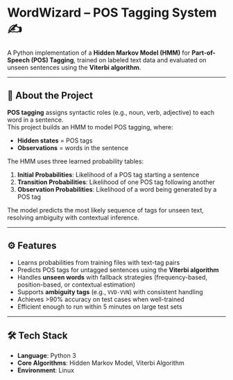 # WordWizard – POS Tagging System ✍️

A Python implementation of a **Hidden Markov Model (HMM)** for **Part-of-Speech (POS) Tagging**, trained on labeled text data and evaluated on unseen sentences using the **Viterbi algorithm**.    

---

## 📖 About the Project

**POS tagging** assigns syntactic roles (e.g., noun, verb, adjective) to each word in a sentence.  
This project builds an HMM to model POS tagging, where:  
- **Hidden states** = POS tags  
- **Observations** = words in the sentence  

The HMM uses three learned probability tables:
1. **Initial Probabilities**: Likelihood of a POS tag starting a sentence  
2. **Transition Probabilities**: Likelihood of one POS tag following another  
3. **Observation Probabilities**: Likelihood of a word being generated by a POS tag  

The model predicts the most likely sequence of tags for unseen text, resolving ambiguity with contextual inference.  

---

## ⚙️ Features

- Learns probabilities from training files with text-tag pairs  
- Predicts POS tags for untagged sentences using the **Viterbi algorithm**  
- Handles **unseen words** with fallback strategies (frequency-based, position-based, or contextual estimation)  
- Supports **ambiguity tags** (e.g., `VVD-VVN`) with consistent handling  
- Achieves >90% accuracy on test cases when well-trained  
- Efficient enough to run within 5 minutes on large test sets  

---

## 🛠️ Tech Stack

- **Language**: Python 3  
- **Core Algorithms**: Hidden Markov Model, Viterbi Algorithm  
- **Environment**: Linux
